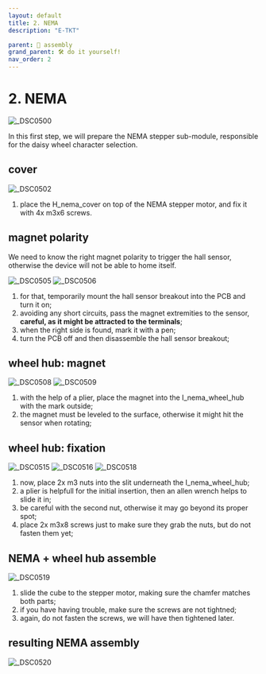 ```yaml
---
layout: default
title: 2. NEMA
description: "E-TKT"

parent: 🧩 assembly
grand_parent: 🛠️ do it yourself!
nav_order: 2
---
```


# **2. NEMA**

![_DSC0500](https://user-images.githubusercontent.com/15098003/196174941-3c4be757-cb8c-40b8-80c9-3585ac24ea61.jpg)

In this first step, we will prepare the NEMA stepper sub-module, responsible for the daisy wheel character selection.

## cover

![_DSC0502](https://user-images.githubusercontent.com/15098003/196174947-b2cf1b34-323a-48d4-81a1-303eff62247a.jpg)
1. place the H_nema_cover on top of the NEMA stepper motor, and fix it with 4x m3x6 screws.

## magnet polarity

We need to know the right magnet polarity to trigger the hall sensor, otherwise the device will not be able to home itself.

![_DSC0505](https://user-images.githubusercontent.com/15098003/196174951-2d622b1d-b1af-4509-90a3-bdc0f5d6b1d7.jpg)
![_DSC0506](https://user-images.githubusercontent.com/15098003/196174953-c40fb368-5903-487e-8969-50af58094cfd.jpg)

1. for that, temporarily mount the hall sensor breakout into the PCB and turn it on;
2. avoiding any short circuits, pass the magnet extremities to the sensor, **careful, as it might be attracted to the terminals**;
3. when the right side is found, mark it with a pen;
4. turn the PCB off and then disassemble the hall sensor breakout;

## wheel hub: magnet

![_DSC0508](https://user-images.githubusercontent.com/15098003/196174955-3dd90eee-98fe-49df-8722-8573cf847823.jpg)
![_DSC0509](https://user-images.githubusercontent.com/15098003/196174957-41679cce-ccc3-41a6-9425-f1d652ed87a8.jpg)

1. with the help of a plier, place the magnet into the I_nema_wheel_hub with the mark outside;
2. the magnet must be leveled to the surface, otherwise it might hit the sensor when rotating;

## wheel hub: fixation

![_DSC0515](https://user-images.githubusercontent.com/15098003/196174958-c03fd442-f779-44fd-bd46-a420a26e5851.jpg)
![_DSC0516](https://user-images.githubusercontent.com/15098003/196174960-0c444fb7-b8f7-4135-a2b0-0d082301da5b.jpg)
![_DSC0518](https://user-images.githubusercontent.com/15098003/196174961-205932b3-224b-4a49-8481-6ec884a7752a.jpg)

1. now, place 2x m3 nuts into the slit underneath the I_nema_wheel_hub;
2. a plier is helpfull for the initial insertion, then an allen wrench helps to slide it in;
3. be careful with the second nut, otherwise it may go beyond its proper spot;
4. place 2x m3x8 screws just to make sure they grab the nuts, but do not fasten them yet;

## NEMA + wheel hub assemble

![_DSC0519](https://user-images.githubusercontent.com/15098003/196174963-bf501552-83a5-45c1-ba7e-e15e59ddc843.jpg)

1. slide the cube to the stepper motor, making sure the chamfer matches both parts;
2. if you have having trouble, make sure the screws are not tightned;
3. again, do not fasten the screws, we will have then tightened later.


## resulting NEMA assembly

![_DSC0520](https://user-images.githubusercontent.com/15098003/196174964-2be42ca0-ebd9-47d4-b338-3df034615c7c.jpg)
